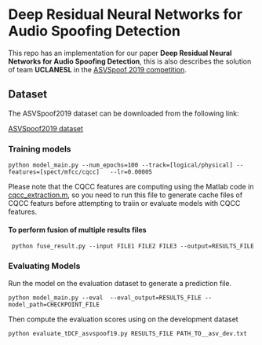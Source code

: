 # Deep Residual Neural Networks for Audio Spoofing Detection

This repo has an implementation for our paper **Deep Residual Neural Networks for Audio Spoofing Detection**, this is also describes the solution of team **UCLANESL** in the [ASVSpoof 2019 competition](https://www.asvspoof.org/).

## Dataset

The ASVSpoof2019 dataset can be downloaded from the following link:

[ASVSpoof2019 dataset](https://datashare.is.ed.ac.uk/handle/10283/3336)

### Training models
```
python model_main.py --num_epochs=100 --track=[logical/physical] --features=[spect/mfcc/cqcc]   --lr=0.00005
```

Please note that the CQCC features are computing using the Matlab code in [cqcc_extraction.m](./cqcc_extraction.m), so you need to run this file to generate cache files of CQCC featurs before attempting to traiin or evaluate models with CQCC features.

#### To perform fusion of multiple results files
```
 python fuse_result.py --input FILE1 FILE2 FILE3 --output=RESULTS_FILE
```

### Evaluating Models

Run the model on the evaluation dataset to generate a prediction file.
```
python model_main.py --eval  --eval_output=RESULTS_FILE --model_path=CHECKPOINT_FILE
```

Then compute the evaluation scores using on the development dataset

```
python evaluate_tDCF_asvspoof19.py RESULTS_FILE PATH_TO__asv_dev.txt 
```


